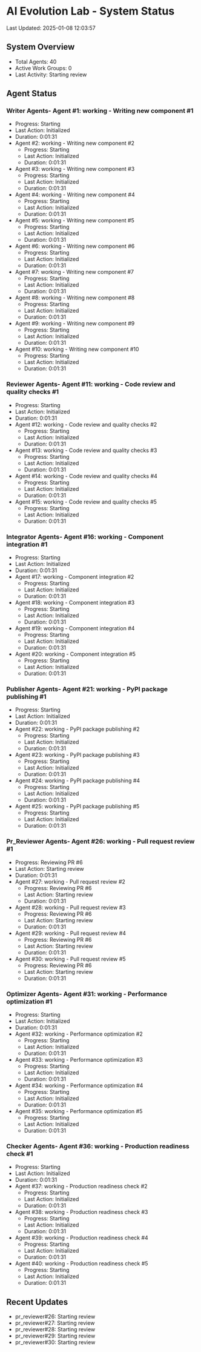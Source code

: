 # AI Evolution Lab - System Status
Last Updated: 2025-01-08 12:03:57

## System Overview
- Total Agents: 40
- Active Work Groups: 0
- Last Activity: Starting review

## Agent Status

### Writer Agents- Agent #1: working - Writing new component #1
  - Progress: Starting
  - Last Action: Initialized
  - Duration: 0:01:31
- Agent #2: working - Writing new component #2
  - Progress: Starting
  - Last Action: Initialized
  - Duration: 0:01:31
- Agent #3: working - Writing new component #3
  - Progress: Starting
  - Last Action: Initialized
  - Duration: 0:01:31
- Agent #4: working - Writing new component #4
  - Progress: Starting
  - Last Action: Initialized
  - Duration: 0:01:31
- Agent #5: working - Writing new component #5
  - Progress: Starting
  - Last Action: Initialized
  - Duration: 0:01:31
- Agent #6: working - Writing new component #6
  - Progress: Starting
  - Last Action: Initialized
  - Duration: 0:01:31
- Agent #7: working - Writing new component #7
  - Progress: Starting
  - Last Action: Initialized
  - Duration: 0:01:31
- Agent #8: working - Writing new component #8
  - Progress: Starting
  - Last Action: Initialized
  - Duration: 0:01:31
- Agent #9: working - Writing new component #9
  - Progress: Starting
  - Last Action: Initialized
  - Duration: 0:01:31
- Agent #10: working - Writing new component #10
  - Progress: Starting
  - Last Action: Initialized
  - Duration: 0:01:31

### Reviewer Agents- Agent #11: working - Code review and quality checks #1
  - Progress: Starting
  - Last Action: Initialized
  - Duration: 0:01:31
- Agent #12: working - Code review and quality checks #2
  - Progress: Starting
  - Last Action: Initialized
  - Duration: 0:01:31
- Agent #13: working - Code review and quality checks #3
  - Progress: Starting
  - Last Action: Initialized
  - Duration: 0:01:31
- Agent #14: working - Code review and quality checks #4
  - Progress: Starting
  - Last Action: Initialized
  - Duration: 0:01:31
- Agent #15: working - Code review and quality checks #5
  - Progress: Starting
  - Last Action: Initialized
  - Duration: 0:01:31

### Integrator Agents- Agent #16: working - Component integration #1
  - Progress: Starting
  - Last Action: Initialized
  - Duration: 0:01:31
- Agent #17: working - Component integration #2
  - Progress: Starting
  - Last Action: Initialized
  - Duration: 0:01:31
- Agent #18: working - Component integration #3
  - Progress: Starting
  - Last Action: Initialized
  - Duration: 0:01:31
- Agent #19: working - Component integration #4
  - Progress: Starting
  - Last Action: Initialized
  - Duration: 0:01:31
- Agent #20: working - Component integration #5
  - Progress: Starting
  - Last Action: Initialized
  - Duration: 0:01:31

### Publisher Agents- Agent #21: working - PyPI package publishing #1
  - Progress: Starting
  - Last Action: Initialized
  - Duration: 0:01:31
- Agent #22: working - PyPI package publishing #2
  - Progress: Starting
  - Last Action: Initialized
  - Duration: 0:01:31
- Agent #23: working - PyPI package publishing #3
  - Progress: Starting
  - Last Action: Initialized
  - Duration: 0:01:31
- Agent #24: working - PyPI package publishing #4
  - Progress: Starting
  - Last Action: Initialized
  - Duration: 0:01:31
- Agent #25: working - PyPI package publishing #5
  - Progress: Starting
  - Last Action: Initialized
  - Duration: 0:01:31

### Pr_Reviewer Agents- Agent #26: working - Pull request review #1
  - Progress: Reviewing PR #6
  - Last Action: Starting review
  - Duration: 0:01:31
- Agent #27: working - Pull request review #2
  - Progress: Reviewing PR #6
  - Last Action: Starting review
  - Duration: 0:01:31
- Agent #28: working - Pull request review #3
  - Progress: Reviewing PR #6
  - Last Action: Starting review
  - Duration: 0:01:31
- Agent #29: working - Pull request review #4
  - Progress: Reviewing PR #6
  - Last Action: Starting review
  - Duration: 0:01:31
- Agent #30: working - Pull request review #5
  - Progress: Reviewing PR #6
  - Last Action: Starting review
  - Duration: 0:01:31

### Optimizer Agents- Agent #31: working - Performance optimization #1
  - Progress: Starting
  - Last Action: Initialized
  - Duration: 0:01:31
- Agent #32: working - Performance optimization #2
  - Progress: Starting
  - Last Action: Initialized
  - Duration: 0:01:31
- Agent #33: working - Performance optimization #3
  - Progress: Starting
  - Last Action: Initialized
  - Duration: 0:01:31
- Agent #34: working - Performance optimization #4
  - Progress: Starting
  - Last Action: Initialized
  - Duration: 0:01:31
- Agent #35: working - Performance optimization #5
  - Progress: Starting
  - Last Action: Initialized
  - Duration: 0:01:31

### Checker Agents- Agent #36: working - Production readiness check #1
  - Progress: Starting
  - Last Action: Initialized
  - Duration: 0:01:31
- Agent #37: working - Production readiness check #2
  - Progress: Starting
  - Last Action: Initialized
  - Duration: 0:01:31
- Agent #38: working - Production readiness check #3
  - Progress: Starting
  - Last Action: Initialized
  - Duration: 0:01:31
- Agent #39: working - Production readiness check #4
  - Progress: Starting
  - Last Action: Initialized
  - Duration: 0:01:31
- Agent #40: working - Production readiness check #5
  - Progress: Starting
  - Last Action: Initialized
  - Duration: 0:01:31


## Recent Updates
- pr_reviewer#26: Starting review
- pr_reviewer#27: Starting review
- pr_reviewer#28: Starting review
- pr_reviewer#29: Starting review
- pr_reviewer#30: Starting review
